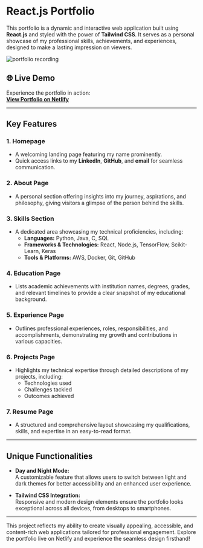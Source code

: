 # React.js Portfolio

This portfolio is a dynamic and interactive web application built using **React.js** and styled with the power of **Tailwind CSS**. It serves as a personal showcase of my professional skills, achievements, and experiences, designed to make a lasting impression on viewers.


![portfolio recording](https://github.com/user-attachments/assets/34bd571d-eb18-4092-89ff-908690a4e2a1)


## 🌐 Live Demo
Experience the portfolio in action:  
[**View Portfolio on Netlify**](https://mehmoodulhaq570.netlify.app/)

---

## Key Features

### 1. Homepage
- A welcoming landing page featuring my name prominently.
- Quick access links to my **LinkedIn**, **GitHub**, and **email** for seamless communication.

### 2. About Page
- A personal section offering insights into my journey, aspirations, and philosophy, giving visitors a glimpse of the person behind the skills.

### 3. Skills Section
- A dedicated area showcasing my technical proficiencies, including:
  - **Languages:** Python, Java, C, SQL
  - **Frameworks & Technologies:** React, Node.js, TensorFlow, Scikit-Learn, Keras
  - **Tools & Platforms:** AWS, Docker, Git, GitHub

### 4. Education Page
- Lists academic achievements with institution names, degrees, grades, and relevant timelines to provide a clear snapshot of my educational background.

### 5. Experience Page
- Outlines professional experiences, roles, responsibilities, and accomplishments, demonstrating my growth and contributions in various capacities.

### 6. Projects Page
- Highlights my technical expertise through detailed descriptions of my projects, including:
  - Technologies used
  - Challenges tackled
  - Outcomes achieved

### 7. Resume Page
- A structured and comprehensive layout showcasing my qualifications, skills, and expertise in an easy-to-read format.

---

## Unique Functionalities
- **Day and Night Mode:**  
  A customizable feature that allows users to switch between light and dark themes for better accessibility and an enhanced user experience.

- **Tailwind CSS Integration:**  
  Responsive and modern design elements ensure the portfolio looks exceptional across all devices, from desktops to smartphones.

---

This project reflects my ability to create visually appealing, accessible, and content-rich web applications tailored for professional engagement. Explore the portfolio live on Netlify and experience the seamless design firsthand!
